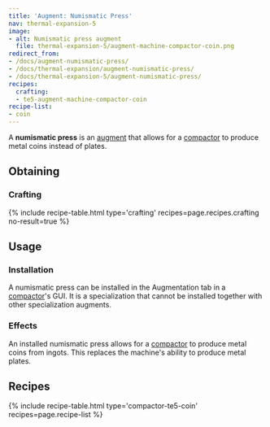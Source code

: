 ```yaml
---
title: 'Augment: Numismatic Press'
nav: thermal-expansion-5
image:
- alt: Numismatic press augment
  file: thermal-expansion-5/augment-machine-compactor-coin.png
redirect_from:
- /docs/augment-numismatic-press/
- /docs/thermal-expansion/augment-numismatic-press/
- /docs/thermal-expansion-5/augment-numismatic-press/
recipes:
  crafting:
  - te5-augment-machine-compactor-coin
recipe-list:
- coin
---
```


A **numismatic press** is an [augment](/docs/1.12/thermal-expansion-5/augments/) that allows for a
[compactor](/docs/1.12/thermal-expansion-5/compactor/) to produce metal coins instead of plates.


Obtaining
---------

### Crafting
{% include recipe-table.html type='crafting' recipes=page.recipes.crafting no-result=true %}


Usage
-----

### Installation
A numismatic press can be installed in the Augmentation tab in a
[compactor](/docs/1.12/thermal-expansion-5/compactor/)'s GUI. It is a specialization that cannot be
installed together with other specialization augments.

### Effects
An installed numismatic press allows for a [compactor](/docs/1.12/thermal-expansion-5/compactor/) to
produce metal coins from ingots. This replaces the machine's ability to produce
metal plates.


Recipes
-------

{% include recipe-table.html type='compactor-te5-coin' recipes=page.recipe-list %}

